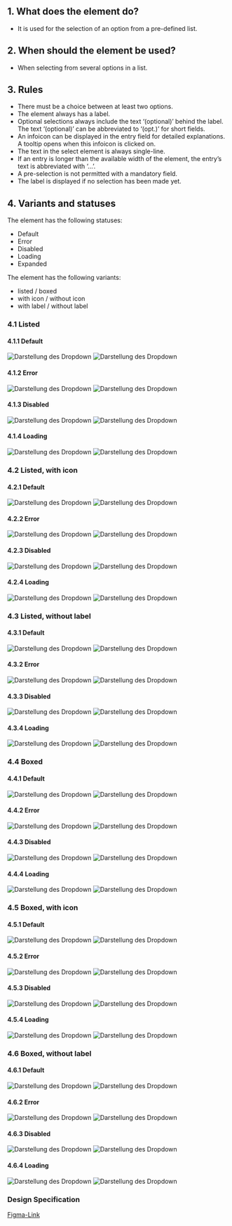 ## 1. What does the element do?
*   It is used for the selection of an option from a pre-defined list.

## 2. When should the element be used?
*   When selecting from several options in a list.

## 3. Rules
*   There must be a choice between at least two options.
*   The element always has a label.
*   Optional selections always include the text ‘(optional)’ behind the label. The text ‘(optional)’ can be abbreviated to ‘(opt.)’ for short fields.
*   An infoicon can be displayed in the entry field for detailed explanations. A tooltip opens when this infoicon is clicked on.
*   The text in the select element is always single-line.
*   If an entry is longer than the available width of the element, the entry’s text is abbreviated with ‘…’.
*   A pre-selection is not permitted with a mandatory field.
*   The label is displayed if no selection has been made yet.


## 4. Variants and statuses
The element has the following statuses:
*   Default
*   Error
*   Disabled
*   Loading
*   Expanded

The element has the following variants:
*   listed / boxed
*   with icon / without icon
*   with label / without label


<label class="switch" style="display:none"><input type="checkbox"><span class="slider round"></span></label>

### 4.1 Listed
#### 4.1.1 Default
![Darstellung des Dropdown](https://raw.githubusercontent.com/sbb-design-systems/design-system-mobile-documentation/doku-update/documentation/dropdown/images/select-listed-default-light.png 'class: image light')
![Darstellung des Dropdown](https://raw.githubusercontent.com/sbb-design-systems/design-system-mobile-documentation/doku-update/documentation/dropdown/images/select-listed-default-dark.png 'class: image dark hide')

#### 4.1.2 Error
![Darstellung des Dropdown](https://raw.githubusercontent.com/sbb-design-systems/design-system-mobile-documentation/doku-update/documentation/dropdown/images/select-listed-error-light.png 'class: image light')
![Darstellung des Dropdown](https://raw.githubusercontent.com/sbb-design-systems/design-system-mobile-documentation/doku-update/documentation/dropdown/images/select-listed-error-dark.png 'class: image dark hide')

#### 4.1.3 Disabled
![Darstellung des Dropdown](https://raw.githubusercontent.com/sbb-design-systems/design-system-mobile-documentation/doku-update/documentation/dropdown/images/select-listed-disabled-light.png 'class: image light')
![Darstellung des Dropdown](https://raw.githubusercontent.com/sbb-design-systems/design-system-mobile-documentation/doku-update/documentation/dropdown/images/select-listed-disabled-dark.png 'class: image dark hide')

#### 4.1.4 Loading
![Darstellung des Dropdown](https://raw.githubusercontent.com/sbb-design-systems/design-system-mobile-documentation/doku-update/documentation/dropdown/images/select-listed-loading-light.png 'class: image light')
![Darstellung des Dropdown](https://raw.githubusercontent.com/sbb-design-systems/design-system-mobile-documentation/doku-update/documentation/dropdown/images/select-listed-loading-dark.png 'class: image dark hide')

### 4.2 Listed, with icon
#### 4.2.1 Default
![Darstellung des Dropdown](https://raw.githubusercontent.com/sbb-design-systems/design-system-mobile-documentation/doku-update/documentation/dropdown/images/select-listed-icon-default-light.png 'class: image light')
![Darstellung des Dropdown](https://raw.githubusercontent.com/sbb-design-systems/design-system-mobile-documentation/doku-update/documentation/dropdown/images/select-listed-icon-default-dark.png 'class: image dark hide')

#### 4.2.2 Error
![Darstellung des Dropdown](https://raw.githubusercontent.com/sbb-design-systems/design-system-mobile-documentation/doku-update/documentation/dropdown/images/select-listed-icon-error-light.png 'class: image light')
![Darstellung des Dropdown](https://raw.githubusercontent.com/sbb-design-systems/design-system-mobile-documentation/doku-update/documentation/dropdown/images/select-listed-icon-error-dark.png 'class: image dark hide')

#### 4.2.3 Disabled
![Darstellung des Dropdown](https://raw.githubusercontent.com/sbb-design-systems/design-system-mobile-documentation/doku-update/documentation/dropdown/images/select-listed-icon-disabled-light.png 'class: image light')
![Darstellung des Dropdown](https://raw.githubusercontent.com/sbb-design-systems/design-system-mobile-documentation/doku-update/documentation/dropdown/images/select-listed-icon-disabled-dark.png 'class: image dark hide')

#### 4.2.4 Loading
![Darstellung des Dropdown](https://raw.githubusercontent.com/sbb-design-systems/design-system-mobile-documentation/doku-update/documentation/dropdown/images/select-listed-icon-loading-light.png 'class: image light')
![Darstellung des Dropdown](https://raw.githubusercontent.com/sbb-design-systems/design-system-mobile-documentation/doku-update/documentation/dropdown/images/select-listed-icon-loading-dark.png 'class: image dark hide')

### 4.3 Listed, without label
#### 4.3.1 Default
![Darstellung des Dropdown](https://raw.githubusercontent.com/sbb-design-systems/design-system-mobile-documentation/doku-update/documentation/dropdown/images/select-listed-without-label--default-light.png 'class: image light')
![Darstellung des Dropdown](https://raw.githubusercontent.com/sbb-design-systems/design-system-mobile-documentation/doku-update/documentation/dropdown/images/select-listed-without-label--default-dark.png 'class: image dark hide')

#### 4.3.2 Error
![Darstellung des Dropdown](https://raw.githubusercontent.com/sbb-design-systems/design-system-mobile-documentation/doku-update/documentation/dropdown/images/select-listed-without-label--error-light.png 'class: image light')
![Darstellung des Dropdown](https://raw.githubusercontent.com/sbb-design-systems/design-system-mobile-documentation/doku-update/documentation/dropdown/images/select-listed-without-label--error-dark.png 'class: image dark hide')

#### 4.3.3 Disabled
![Darstellung des Dropdown](https://raw.githubusercontent.com/sbb-design-systems/design-system-mobile-documentation/doku-update/documentation/dropdown/images/select-listed-without-label--disabled-light.png 'class: image light')
![Darstellung des Dropdown](https://raw.githubusercontent.com/sbb-design-systems/design-system-mobile-documentation/doku-update/documentation/dropdown/images/select-listed-without-label--disabled-dark.png 'class: image dark hide')

#### 4.3.4 Loading
![Darstellung des Dropdown](https://raw.githubusercontent.com/sbb-design-systems/design-system-mobile-documentation/doku-update/documentation/dropdown/images/select-listed-without-label--loading-light.png 'class: image light')
![Darstellung des Dropdown](https://raw.githubusercontent.com/sbb-design-systems/design-system-mobile-documentation/doku-update/documentation/dropdown/images/select-listed-without-label--loading-dark.png 'class: image dark hide')

### 4.4 Boxed
#### 4.4.1 Default
![Darstellung des Dropdown](https://raw.githubusercontent.com/sbb-design-systems/design-system-mobile-documentation/doku-update/documentation/dropdown/images/select-boxed-default-light.png 'class: image light')
![Darstellung des Dropdown](https://raw.githubusercontent.com/sbb-design-systems/design-system-mobile-documentation/doku-update/documentation/dropdown/images/select-boxed-default-dark.png 'class: image dark hide')

#### 4.4.2 Error
![Darstellung des Dropdown](https://raw.githubusercontent.com/sbb-design-systems/design-system-mobile-documentation/doku-update/documentation/dropdown/images/select-boxed-error-light.png 'class: image light')
![Darstellung des Dropdown](https://raw.githubusercontent.com/sbb-design-systems/design-system-mobile-documentation/doku-update/documentation/dropdown/images/select-boxed-error-dark.png 'class: image dark hide')

#### 4.4.3 Disabled
![Darstellung des Dropdown](https://raw.githubusercontent.com/sbb-design-systems/design-system-mobile-documentation/doku-update/documentation/dropdown/images/select-boxed-disabled-light.png 'class: image light')
![Darstellung des Dropdown](https://raw.githubusercontent.com/sbb-design-systems/design-system-mobile-documentation/doku-update/documentation/dropdown/images/select-boxed-disabled-dark.png 'class: image dark hide')

#### 4.4.4 Loading
![Darstellung des Dropdown](https://raw.githubusercontent.com/sbb-design-systems/design-system-mobile-documentation/doku-update/documentation/dropdown/images/select-boxed-loading-light.png 'class: image light')
![Darstellung des Dropdown](https://raw.githubusercontent.com/sbb-design-systems/design-system-mobile-documentation/doku-update/documentation/dropdown/images/select-boxed-loading-dark.png 'class: image dark hide')

### 4.5 Boxed, with icon
#### 4.5.1 Default
![Darstellung des Dropdown](https://raw.githubusercontent.com/sbb-design-systems/design-system-mobile-documentation/doku-update/documentation/dropdown/images/select-boxed-icon-default-light.png 'class: image light')
![Darstellung des Dropdown](https://raw.githubusercontent.com/sbb-design-systems/design-system-mobile-documentation/doku-update/documentation/dropdown/images/select-boxed-icon-default-dark.png 'class: image dark hide')

#### 4.5.2 Error
![Darstellung des Dropdown](https://raw.githubusercontent.com/sbb-design-systems/design-system-mobile-documentation/doku-update/documentation/dropdown/images/select-boxed-icon-error-light.png 'class: image light')
![Darstellung des Dropdown](https://raw.githubusercontent.com/sbb-design-systems/design-system-mobile-documentation/doku-update/documentation/dropdown/images/select-boxed-icon-error-dark.png 'class: image dark hide')

#### 4.5.3 Disabled
![Darstellung des Dropdown](https://raw.githubusercontent.com/sbb-design-systems/design-system-mobile-documentation/doku-update/documentation/dropdown/images/select-boxed-icon-disabled-light.png 'class: image light')
![Darstellung des Dropdown](https://raw.githubusercontent.com/sbb-design-systems/design-system-mobile-documentation/doku-update/documentation/dropdown/images/select-boxed-icon-disabled-dark.png 'class: image dark hide')

#### 4.5.4 Loading
![Darstellung des Dropdown](https://raw.githubusercontent.com/sbb-design-systems/design-system-mobile-documentation/doku-update/documentation/dropdown/images/select-boxed-icon-loading-light.png 'class: image light')
![Darstellung des Dropdown](https://raw.githubusercontent.com/sbb-design-systems/design-system-mobile-documentation/doku-update/documentation/dropdown/images/select-boxed-icon-loading-dark.png 'class: image dark hide')

### 4.6 Boxed, without label
#### 4.6.1 Default
![Darstellung des Dropdown](https://raw.githubusercontent.com/sbb-design-systems/design-system-mobile-documentation/doku-update/documentation/dropdown/images/select-boxed-without-label--default-light.png 'class: image light')
![Darstellung des Dropdown](https://raw.githubusercontent.com/sbb-design-systems/design-system-mobile-documentation/doku-update/documentation/dropdown/images/select-boxed-without-label--default-dark.png 'class: image dark hide')

#### 4.6.2 Error
![Darstellung des Dropdown](https://raw.githubusercontent.com/sbb-design-systems/design-system-mobile-documentation/doku-update/documentation/dropdown/images/select-boxed-without-label--error-light.png 'class: image light')
![Darstellung des Dropdown](https://raw.githubusercontent.com/sbb-design-systems/design-system-mobile-documentation/doku-update/documentation/dropdown/images/select-boxed-without-label--error-dark.png 'class: image dark hide')

#### 4.6.3 Disabled
![Darstellung des Dropdown](https://raw.githubusercontent.com/sbb-design-systems/design-system-mobile-documentation/doku-update/documentation/dropdown/images/select-boxed-without-label--disabled-light.png 'class: image light')
![Darstellung des Dropdown](https://raw.githubusercontent.com/sbb-design-systems/design-system-mobile-documentation/doku-update/documentation/dropdown/images/select-boxed-without-label--disabled-dark.png 'class: image dark hide')

#### 4.6.4 Loading
![Darstellung des Dropdown](https://raw.githubusercontent.com/sbb-design-systems/design-system-mobile-documentation/doku-update/documentation/dropdown/images/select-boxed-without-label--loading-light.png 'class: image light')
![Darstellung des Dropdown](https://raw.githubusercontent.com/sbb-design-systems/design-system-mobile-documentation/doku-update/documentation/dropdown/images/select-boxed-without-label--loading-dark.png 'class: image dark hide')

### Design Specification
[Figma-Link](https://www.figma.com/file/WOtLIam1xwrqcgnAITsEhV/Design-System-Mobile?node-id=74%3A7358)